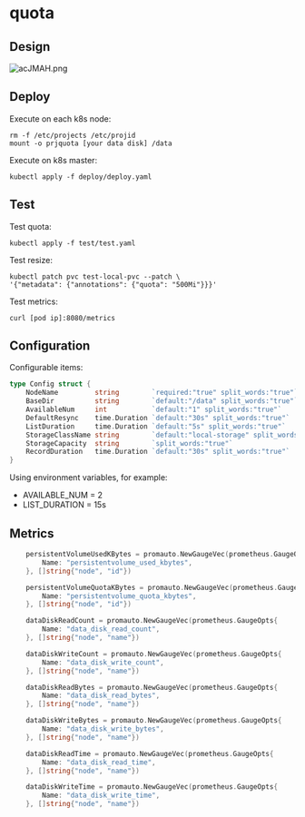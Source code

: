 # quota

## Design
![acJMAH.png](https://s1.ax1x.com/2020/08/06/acJMAH.png)
## Deploy
Execute on each k8s node:
```
rm -f /etc/projects /etc/projid
mount -o prjquota [your data disk] /data
```
Execute on k8s master:
```
kubectl apply -f deploy/deploy.yaml
```

## Test
Test quota:
```
kubectl apply -f test/test.yaml
```
Test resize:
```
kubectl patch pvc test-local-pvc --patch \
'{"metadata": {"annotations": {"quota": "500Mi"}}}'
```
Test metrics:
```
curl [pod ip]:8080/metrics
```

## Configuration
Configurable items:
```go
type Config struct {
	NodeName         string        `required:"true" split_words:"true"`
	BaseDir          string        `default:"/data" split_words:"true"`
	AvailableNum     int           `default:"1" split_words:"true"`
	DefaultResync    time.Duration `default:"30s" split_words:"true"`
	ListDuration     time.Duration `default:"5s" split_words:"true"`
    StorageClassName string        `default:"local-storage" split_words:"true"`
	StorageCapacity  string        `split_words:"true"`
	RecordDuration   time.Duration `default:"30s" split_words:"true"`
}
```
Using environment variables, for example:
- AVAILABLE_NUM = 2
- LIST_DURATION = 15s

## Metrics
```go
	persistentVolumeUsedKBytes = promauto.NewGaugeVec(prometheus.GaugeOpts{
		Name: "persistentvolume_used_kbytes",
	}, []string{"node", "id"})

	persistentVolumeQuotaKBytes = promauto.NewGaugeVec(prometheus.GaugeOpts{
		Name: "persistentvolume_quota_kbytes",
	}, []string{"node", "id"})

	dataDiskReadCount = promauto.NewGaugeVec(prometheus.GaugeOpts{
		Name: "data_disk_read_count",
	}, []string{"node", "name"})

	dataDiskWriteCount = promauto.NewGaugeVec(prometheus.GaugeOpts{
		Name: "data_disk_write_count",
	}, []string{"node", "name"})

	dataDiskReadBytes = promauto.NewGaugeVec(prometheus.GaugeOpts{
		Name: "data_disk_read_bytes",
	}, []string{"node", "name"})

	dataDiskWriteBytes = promauto.NewGaugeVec(prometheus.GaugeOpts{
		Name: "data_disk_write_bytes",
	}, []string{"node", "name"})

	dataDiskReadTime = promauto.NewGaugeVec(prometheus.GaugeOpts{
		Name: "data_disk_read_time",
	}, []string{"node", "name"})

	dataDiskWriteTime = promauto.NewGaugeVec(prometheus.GaugeOpts{
		Name: "data_disk_write_time",
	}, []string{"node", "name"})
```



